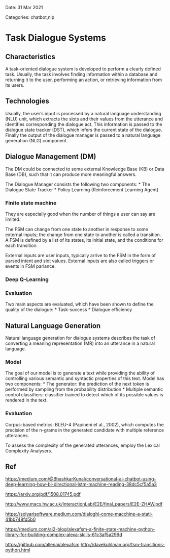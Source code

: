 Date: 31 Mar 2021

Categories: chatbot,nlp

# Task Dialogue Systems

## Characteristics
A task-oriented dialogue system is developed to perform a clearly defined task. Usually, the task involves finding information within a database and returning it to the user, performing an action, or retrieving information from its users.

## Technologies
Usually, the user’s input is processed by a natural language understanding (NLU) unit, which extracts the slots and their values from the utterance and identifies corresponding the dialogue act. This information is passed to the dialogue state tracker (DST), which infers the current state of the dialogue. Finally the output of the dialogue manager is passed to a natural language generation (NLG) component.

## Dialogue Management (DM)
The DM could be connected to some external Knowledge Base (KB) or Data Base (DB), such that it can produce more meaningful answers.

The Dialogue Manager consists the following two components:
	* The Dialogue State Tracker
	* Policy Learning (Reinforcement Learning Agent)

### Finite state machine
They are especially good when the number of things a user can say are limited. 

The FSM can change from one state to another in response to some external inputs; the change from one state to another is called a transition. A FSM is defined by a list of its states, its initial state, and the conditions for each transition.

External inputs are user inputs, typically arrive to the FSM in the form of parsed intent and slot values. External inputs are also called triggers or events in FSM parlance.

### Deep Q-Learning

### Evaluation
Two main aspects are evaluated, which have been shown to define the quality of the dialogue: 
	* Task-success
	* Dialogue efficiency

## Natural Language Generation
Natural language generation for dialogue systems
describes the task of converting a meaning representation (MR) into an utterance in a natural language. 

### Model
The goal of our model is to generate a text while
providing the ability of controlling various semantic and syntactic properties of this text. Model has two components:
	* The generator: the prediction of the next token is performed by sampling from the probability distribution
	* Multiple semantic control classifiers: classifier trained to detect which of its possible values is rendered in the text.

### Evaluation
Corpus-based metrics: BLEU-4 (Papineni et al., 2002), which computes the precision of the n-grams in the generated candidate with multiple reference utterances.

To assess the complexity of the generated utterances, employ the Lexical Complexity Analysers.


## Ref
https://medium.com/@BhashkarKunal/conversational-ai-chatbot-using-deep-learning-how-bi-directional-lstm-machine-reading-38dc5cf5a5a3

https://arxiv.org/pdf/1508.01745.pdf

http://www.macs.hw.ac.uk/InteractionLab/E2E/final_papers/E2E-ZHAW.pdf

https://solyarisoftware.medium.com/dialoghi-come-macchine-a-stati-41bb748fd5b0

https://medium.com/ai2-blog/alexafsm-a-finite-state-machine-python-library-for-building-complex-alexa-skills-61c3af5a299d

https://github.com/allenai/alexafsm
http://davekuhlman.org/fsm-transitions-python.html